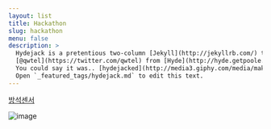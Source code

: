 ```yaml
---
layout: list
title: Hackathon
slug: hackathon
menu: false
description: >
  Hydejack is a pretentious two-column [Jekyll](http://jekyllrb.com/) theme, stolen by
  [@qwtel](https://twitter.com/qwtel) from [Hyde](http://hyde.getpoole.com).
  You could say it was.. [hydejacked](http://media3.giphy.com/media/makedRIckZBW8/giphy.gif).
  Open `_featured_tags/hydejack.md` to edit this text.
---
```

[방석센서](http://mechasolution.com/shop/goods/goods_view.php?goodsno=577041&category=129028)

![image](http://www.mdex-shop.com/web/upload/NNEditor/20180625/32CHEC89B4EB939C2BEBB0A9EC849DEC84BCEC849C_180612.png)

